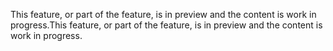 <span data-ttu-id="5b70d-101">This feature, or part of the feature, is in preview and the content is work in progress.</span><span class="sxs-lookup"><span data-stu-id="5b70d-101">This feature, or part of the feature, is in preview and the content is work in progress.</span></span>